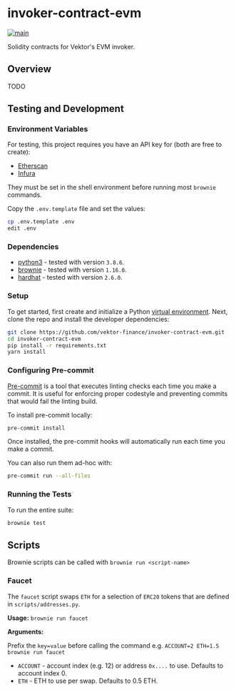 # invoker-contract-evm

[![main](https://github.com/vektor-finance/invoker-contract-evm/actions/workflows/main.yaml/badge.svg)](https://github.com/vektor-finance/invoker-contract-evm/actions/workflows/main.yaml)

Solidity contracts for Vektor's EVM invoker.

## Overview

TODO

## Testing and Development

### Environment Variables

For testing, this project requires you have an API key for (both are free to create):

- [Etherscan](https://etherscan.io/apis)
- [Infura](https://infura.io/)

They must be set in the shell environment before running most `brownie` commands.

Copy the `.env.template` file and set the values:

```bash
cp .env.template .env
edit .env
```

### Dependencies

- [python3](https://www.python.org/downloads/release/python/) - tested with version `3.8.6`.
- [brownie](https://github.com/iamdefinitelyahuman/brownie) - tested with version `1.16.0`.
- [hardhat](https://hardhat.org/) - tested with version `2.6.0`.

### Setup

To get started, first create and initialize a Python [virtual environment](https://docs.python.org/3/library/venv.html). Next, clone the repo and install the developer dependencies:

```bash
git clone https://github.com/vektor-finance/invoker-contract-evm.git
cd invoker-contract-evm
pip install -r requirements.txt
yarn install
```

### Configuring Pre-commit

[Pre-commit](https://pre-commit.com/) is a tool that executes linting checks each time you make a commit. It is useful for enforcing proper codestyle and preventing commits that would fail the linting build.

To install pre-commit locally:

```bash
pre-commit install
```

Once installed, the pre-commit hooks will automatically run each time you make a commit.

You can also run them ad-hoc with:

```bash
pre-commit run --all-files
```

### Running the Tests

To run the entire suite:

```bash
brownie test
```

## Scripts

Brownie scripts can be called with `brownie run <script-name>`

### Faucet

The `faucet` script swaps `ETH` for a selection of `ERC20` tokens that are defined in `scripts/addresses.py`.

**Usage:** `brownie run faucet`

**Arguments:**

Prefix the `key=value` before calling the command e.g. `ACCOUNT=2 ETH=1.5 brownie run faucet`

- `ACCOUNT` - account index (e.g. 12) or address `0x....` to use. Defaults to account index 0.
- `ETH` - ETH to use per swap. Defaults to 0.5 ETH.
